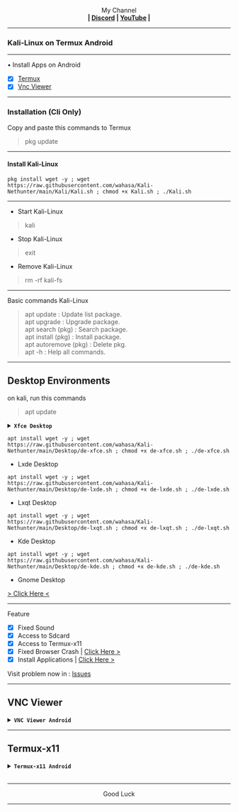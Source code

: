 
<p align="center">My Channel</br><b>
| <a href="https://discord.gg/GCehyym">Discord</a> | <a href="https://youtube.com/channel/UC3sLb7eZCu72iv3G1yUhUHQ">YouTube</a> |</b></p>

---
### Kali-Linux on Termux Android

---
• Install Apps on Android
- [x] [Termux](https://apkcombo.com/id/termux/com.termux)
- [x] [Vnc Viewer](https://play.google.com/store/apps/details?id=com.realvnc.viewer.android)

---
### Installation (Cli Only)</br>
Copy and paste this commands to Termux

> pkg update

---
#### Install Kali-Linux
```
pkg install wget -y ; wget https://raw.githubusercontent.com/wahasa/Kali-Nethunter/main/Kali/Kali.sh ; chmod +x Kali.sh ; ./Kali.sh
```

---
* Start Kali-Linux
> kali

* Stop Kali-Linux
> exit

* Remove Kali-Linux
> rm -rf kali-fs

---
Basic commands Kali-Linux
> apt update : Update list package.</br>
> apt upgrade : Upgrade package.</br>
> apt search (pkg) : Search package.</br>
> apt install (pkg) : Install package.</br>
> apt autoremove (pkg) : Delete pkg.</br>
> apt -h : Help all commands.

---
## Desktop Environments
on kali, run this commands

> apt update

<details></br><summary><b><code>Xfce Desktop</code></b></summary>

![Screenshot_2024-02-10-14-48-32-689_com realvnc viewer android](https://github.com/wahasa/Kali-Nethunter/assets/69626847/5199d723-7a06-4324-8c6f-09d3f21ba463)
</details>

```
apt install wget -y ; wget https://raw.githubusercontent.com/wahasa/Kali-Nethunter/main/Desktop/de-xfce.sh ; chmod +x de-xfce.sh ; ./de-xfce.sh
```

* Lxde Desktop
```
apt install wget -y ; wget https://raw.githubusercontent.com/wahasa/Kali-Nethunter/main/Desktop/de-lxde.sh ; chmod +x de-lxde.sh ; ./de-lxde.sh
```

* Lxqt Desktop
```
apt install wget -y ; wget https://raw.githubusercontent.com/wahasa/Kali-Nethunter/main/Desktop/de-lxqt.sh ; chmod +x de-lxqt.sh ; ./de-lxqt.sh
```

* Kde Desktop
```
apt install wget -y ; wget https://raw.githubusercontent.com/wahasa/Kali-Nethunter/main/Desktop/de-kde.sh ; chmod +x de-kde.sh ; ./de-kde.sh
```

* Gnome Desktop

[> Click Here <](https://github.com/wahasa/Kali-Nethunter/blob/main/Kali/gnome.md)
</br>

---
Feature
- [x] Fixed Sound
- [x] Access to Sdcard
- [x] Access to Termux-x11
- [x] Fixed Browser Crash  | [Click Here >](https://github.com/wahasa/Kali-Nethunter/tree/main/Note/Firefoxfix.md)
- [x] Install Applications | [Click Here >](https://github.com/wahasa/Kali-Nethunter/tree/main/Apps)

Visit problem now in : 
[Issues](https://github.com/wahasa/nethunter/issues)

---
## VNC Viewer
<details></br><summary><b><code>VNC Viewer Android</code></b></summary>

on Kali, run this command to start
* Start VNC Server

> vnc-start

---
* Open Vnc Viewer

Add (+) VNC Client to connect, fill with :

Address
> localhost:1 

Name
> Kali-Nethunter

To disconnect VNC Client, click (X) on the right.

---
* Stop VNC Server

on kali, run this command to stop
> vnc-stop
</details>

---
## Termux-x11
<details></br><summary><b><code>Termux-x11 Android</code></b></summary>

[> Click Here <](https://github.com/wahasa/Kali-Nethunter/blob/main/Kali/termux-x11.md)
</details>
</br>

---
<p align="center">Good Luck</p>

---
